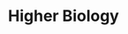 ---
layout: content
title: Higher Biology
subject: Biology
level: Higher
permalink: /biology/higher
hero: Higher Biology & Human Biology Resources
subtext: Materials for the study of H SQA Biology & Human Biology.
tables:
  - title: SQA Past Papers - Higher
    id: sqapastpapershigher
    cols:
      - heading: Year
      - heading: Past Paper
      - heading: SQA Marking Scheme
  - title: SQA Past Papers - Revised Higher
    id: sqapastpapersrevisedhigher
    cols:
      - heading: Year
      - heading: Past Paper
      - heading: SQA Marking Scheme
  - title: SQA Past Papers - Old Higher
    id: sqapastpapersoldhigher
    cols:
      - heading: Year
      - heading: Past Paper
      - heading: SQA Marking Scheme
---